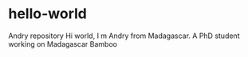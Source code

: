 # hello-world
Andry repository
Hi world,
I m Andry from Madagascar. 
A PhD student working on Madagascar Bamboo
